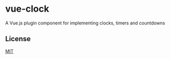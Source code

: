 # vue-clock

A Vue.js plugin component for implementing clocks, timers and countdowns



## License

[MIT](http://opensource.org/licenses/MIT)
